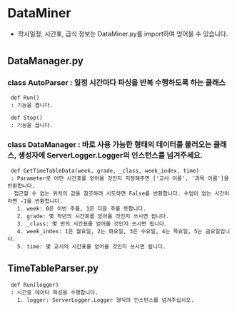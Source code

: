 # DataMiner
* 학사일정, 시간표, 급식 정보는 DataMiner.py를 import하여 얻어올 수 있습니다.
#
## DataManager.py
   ### class AutoParser : 일정 시간마다 파싱을 반복 수행하도록 하는 클래스
     def Run()  
     : 기능을 켭니다.  
       
     def Stop()  
     : 기능을 끕니다.  

   ### class DataManager : 바로 사용 가능한 형태의 데이터를 불러오는 클래스, 생성자에 ServerLogger.Logger의 인스턴스를 넘겨주세요.
     def GetTimeTableData(week, grade, _class, week_index, time)  
     : Parameter로 어떤 시간표를 얻어올 것인지 지정해주면 ['교사 이름', '과목 이름']을 반환합니다.  
      접근할 수 없는 위치의 값을 참조하려 시도하면 False를 반환합니다. 수업이 없는 시간이라면 -1을 반환합니다.  
       1. week: 0은 이번 주를, 1은 다음 주를 뜻합니다.  
       2. grade: 몇 학년의 시간표를 얻어올 것인지 쓰시면 됩니다.  
       3. _class: 몇 반의 시간표를 얻어올 것인지 쓰시면 됩니다.  
       4. week_index: 1은 월요일, 2는 화요일, 3은 수요일, 4는 목요일, 5는 금요일입니다.  
       5. time: 몇 교시의 시간표를 얻어올 것인지 쓰시면 됩니다.  
## TimeTableParser.py
     def Run(logger)
     : 시간표 데이터 파싱을 수행합니다.
       1. logger: ServerLogger.Logger 형식의 인스턴스를 넘겨주십시오.